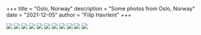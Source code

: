 +++
title = "Oslo, Norway"
description = "Some photos from Oslo, Norway"
date = "2021-12-05"
author = "Filip Havrlent"
+++

![](./images/IMG_1360.jpeg)
![](./images/IMG_1368.jpeg)
![](./images/IMG_1370.jpeg)
![](./images/IMG_1382.jpeg)
![](./images/IMG_1386.jpeg)
![](./images/IMG_1389.jpeg)
![](./images/IMG_1393.jpeg)
![](./images/IMG_1416.jpeg)
![](./images/IMG_1425.jpeg)
![](./images/IMG_1427.jpeg)
![](./images/IMG_1429.jpeg)
